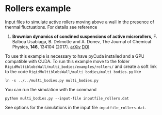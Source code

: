 # Rollers example

Input files to simulate active rollers moving above a wall in the
presence of thermal fluctuations. For details see reference

1. **Brownian dynamics of condined suspensions of active microrollers**, F. Balboa Usabiaga, B. Delmotte and A. Donev,
The Journal of Chemical Physics, **146**, 134104 (2017). [arXiv](https://arxiv.org/abs/1612.00474)
[DOI](http://dx.doi.org/10.1063/1.4979494)

To use this example is necessary to have pyCuda installed and a GPU
compatible with CUDA. To run this example move to the folder
`RigidMultiblobsWall/multi_bodies/examples/rollers/`
and create a soft link to the code `RigidMultiblobsWall/multi_bodies/multi_bodies.py` like

```
ln -s ../../multi_bodies.py multi_bodies.py
```

You can run the simulation with the command

```
python multi_bodies.py --input-file inputfile_rollers.dat
```

See options for the simulations in the input file
`inputfile_rollers.dat`.

